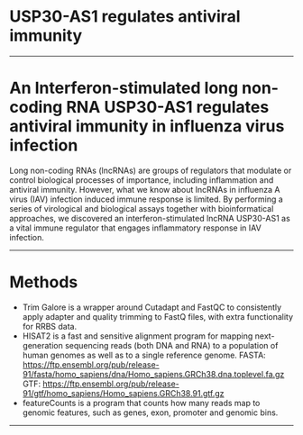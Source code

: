 # USP30-AS1 regulates antiviral immunity

***
# An Interferon-stimulated long non-coding RNA USP30-AS1 regulates antiviral immunity in influenza virus infection
Long non-coding RNAs (lncRNAs) are groups of regulators that modulate or control biological processes of importance, including inflammation and antiviral immunity. However, what we know about lncRNAs in influenza A virus (IAV) infection induced immune response is limited. By performing a series of virological and biological assays together with bioinformatical approaches, we discovered an interferon-stimulated lncRNA USP30-AS1 as a vital immune regulator that engages inflammatory response in IAV infection.
***

# Methods
- Trim Galore is a wrapper around Cutadapt and FastQC to consistently apply adapter and quality trimming to FastQ files, with extra functionality for RRBS data.
- HISAT2 is a fast and sensitive alignment program for mapping next-generation sequencing reads (both DNA and RNA) to a population of human genomes as well as to a single reference genome.
FASTA: https://ftp.ensembl.org/pub/release-91/fasta/homo_sapiens/dna/Homo_sapiens.GRCh38.dna.toplevel.fa.gz
GTF: https://ftp.ensembl.org/pub/release-91/gtf/homo_sapiens/Homo_sapiens.GRCh38.91.gtf.gz
- featureCounts is a program that counts how many reads map to genomic features, such as genes, exon, promoter and genomic bins.
***
